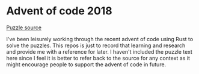 # Advent of code 2018

[Puzzle source](https://adventofcode.com/2018)

I've been leisurely working through the recent advent of code using Rust to solve the puzzles. This repos is just
to record that learning and research and provide me with a reference for later. I haven't included the puzzle text 
here since I feel it is better to refer back to the source for any context as it might encourage people to support 
the advent of code in future.